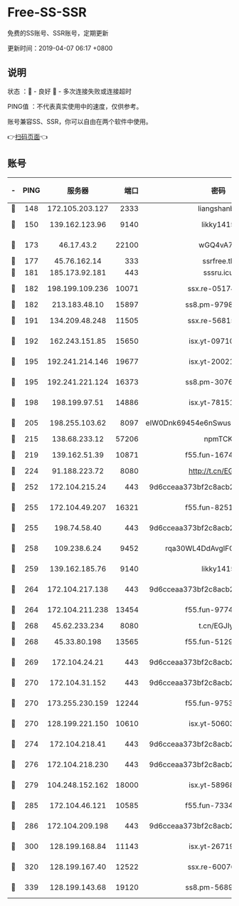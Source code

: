# Free-SS-SSR

免费的SS账号、SSR账号，定期更新

更新时间：2019-04-07 06:17 +0800

## 说明

状态     ：🙂 - 良好 🙁 - 多次连接失败或连接超时

PING值   ：不代表真实使用中的速度，仅供参考。

账号兼容SS、SSR，你可以自由在两个软件中使用。

👉[扫码页面](https://liesauer.github.io/Free-SS-SSR/)👈

## 账号

|-|PING|服务器|端口|密码|加密方式|区域|
|:----:|:----:|:-----:|-----:|:----:|:----:|:----:|
|🙂|148|172.105.203.127|2333|liangshanbo|chacha20|JP|
|🙂|150|139.162.123.96|9140|likky1415|aes-256-cfb|JP|
|🙂|173|46.17.43.2|22100|wGQ4vA7D|aes-256-gcm|RU|
|🙂|177|45.76.162.14|333|ssrfree.tk|rc4|SG|
|🙂|181|185.173.92.181|443|sssru.icu|rc4-md5|RU|
|🙂|182|198.199.109.236|10071|ssx.re-05174264|aes-256-cfb|US|
|🙂|182|213.183.48.10|15897|ss8.pm-97980704|rc4-md5|RU|
|🙂|191|134.209.48.248|11505|ssx.re-56815619|aes-256-cfb|US|
|🙂|192|162.243.151.85|15650|isx.yt-09710733|aes-256-cfb|US|
|🙂|195|192.241.214.146|19677|isx.yt-20021602|aes-256-cfb|US|
|🙂|195|192.241.221.124|16373|ss8.pm-30761179|aes-256-cfb|US|
|🙂|198|198.199.97.51|14886|isx.yt-78151527|aes-256-cfb|US|
|🙂|205|198.255.103.62|8097|eIW0Dnk69454e6nSwuspv9DmS201tQ0D|aes-256-cfb|US|
|🙂|215|138.68.233.12|57206|npmTCK|rc4-md5|US|
|🙂|219|139.162.51.39|10871|f55.fun-16741898|aes-256-cfb|SG|
|🙂|224|91.188.223.72|8080|http://t.cn/EGJIyrl|rc4-md5|RU|
|🙂|252|172.104.215.24|443|9d6cceaa373bf2c8acb22e60b6a58be6|aes-256-cfb|US|
|🙂|255|172.104.49.207|16321|f55.fun-82511518|aes-256-cfb|SG|
|🙂|255|198.74.58.40|443|9d6cceaa373bf2c8acb22e60b6a58be6|aes-256-cfb|US|
|🙂|258|109.238.6.24|9452|rqa30WL4DdAvgIFG6Fs3znzTa|aes-256-cfb|FR|
|🙂|259|139.162.185.76|9140|likky1415|aes-256-cfb|DE|
|🙂|264|172.104.217.138|443|9d6cceaa373bf2c8acb22e60b6a58be6|aes-256-cfb|US|
|🙂|264|172.104.211.238|13454|f55.fun-97748450|aes-256-cfb|US|
|🙂|268|45.62.233.234|8080|t.cn/EGJIyrl|rc4-md5|CA|
|🙂|268|45.33.80.198|13565|f55.fun-51293077|aes-256-cfb|US|
|🙂|269|172.104.24.21|443|9d6cceaa373bf2c8acb22e60b6a58be6|aes-256-cfb|US|
|🙂|270|172.104.31.152|443|9d6cceaa373bf2c8acb22e60b6a58be6|aes-256-cfb|US|
|🙂|270|173.255.230.159|12244|f55.fun-97535983|aes-256-cfb|US|
|🙂|270|128.199.221.150|10610|isx.yt-50603205|aes-256-cfb|SG|
|🙂|274|172.104.218.41|443|9d6cceaa373bf2c8acb22e60b6a58be6|aes-256-cfb|US|
|🙂|276|172.104.218.230|443|9d6cceaa373bf2c8acb22e60b6a58be6|aes-256-cfb|US|
|🙂|279|104.248.152.162|18000|isx.yt-58968188|aes-256-cfb|SG|
|🙂|285|172.104.46.121|10585|f55.fun-73340973|aes-256-cfb|SG|
|🙂|286|172.104.209.198|443|9d6cceaa373bf2c8acb22e60b6a58be6|aes-256-cfb|US|
|🙂|300|128.199.168.84|11143|isx.yt-26719747|aes-256-cfb|SG|
|🙂|320|128.199.167.40|12522|ssx.re-60076852|aes-256-cfb|SG|
|🙂|339|128.199.143.68|19120|ss8.pm-56891899|aes-256-cfb|SG|
